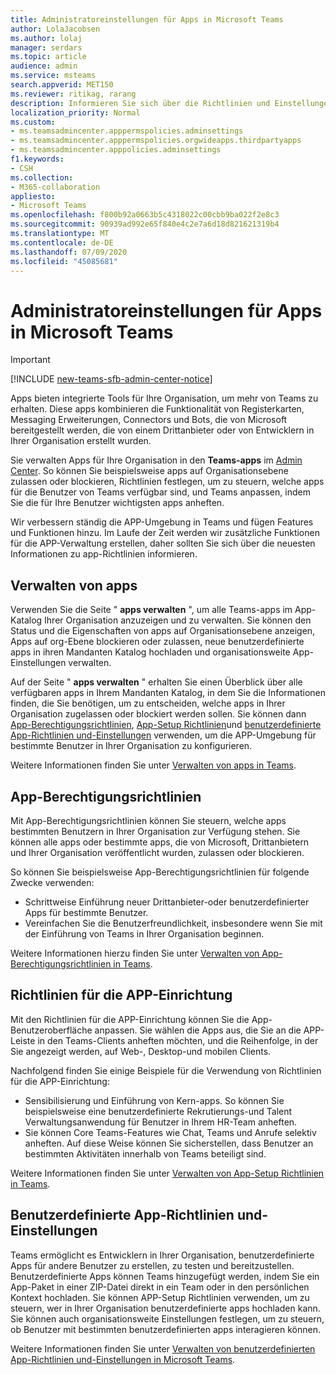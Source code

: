```yaml
---
title: Administratoreinstellungen für Apps in Microsoft Teams
author: LolaJacobsen
ms.author: lolaj
manager: serdars
ms.topic: article
audience: admin
ms.service: msteams
search.appverid: MET150
ms.reviewer: ritikag, rarang
description: Informieren Sie sich über die Richtlinien und Einstellungen, die Sie zum Verwalten von Apps für Ihre Organisation in Microsoft Teams verwenden können.
localization_priority: Normal
ms.custom:
- ms.teamsadmincenter.apppermspolicies.adminsettings
- ms.teamsadmincenter.apppermspolicies.orgwideapps.thirdpartyapps
- ms.teamsadmincenter.apppolicies.adminsettings
f1.keywords:
- CSH
ms.collection:
- M365-collaboration
appliesto:
- Microsoft Teams
ms.openlocfilehash: f800b92a0663b5c4318022c00cbb9ba022f2e8c3
ms.sourcegitcommit: 90939ad992e65f840e4c2e7a6d18d821621319b4
ms.translationtype: MT
ms.contentlocale: de-DE
ms.lasthandoff: 07/09/2020
ms.locfileid: "45085681"
---
```

<a name="admin-settings-for-apps-in-microsoft-teams"></a>Administratoreinstellungen für Apps in Microsoft Teams
==========================================
> [!IMPORTANT]
> [!INCLUDE [new-teams-sfb-admin-center-notice](includes/new-teams-sfb-admin-center-notice.md)]

Apps bieten integrierte Tools für Ihre Organisation, um mehr von Teams zu erhalten. Diese apps kombinieren die Funktionalität von Registerkarten, Messaging Erweiterungen, Connectors und Bots, die von Microsoft bereitgestellt werden, die von einem Drittanbieter oder von Entwicklern in Ihrer Organisation erstellt wurden.

Sie verwalten Apps für Ihre Organisation in den **Teams-apps** im [Admin Center](https://admin.teams.microsoft.com/). So können Sie beispielsweise apps auf Organisationsebene zulassen oder blockieren, Richtlinien festlegen, um zu steuern, welche apps für die Benutzer von Teams verfügbar sind, und Teams anpassen, indem Sie die für Ihre Benutzer wichtigsten apps anheften.

Wir verbessern ständig die APP-Umgebung in Teams und fügen Features und Funktionen hinzu. Im Laufe der Zeit werden wir zusätzliche Funktionen für die APP-Verwaltung erstellen, daher sollten Sie sich über die neuesten Informationen zu app-Richtlinien informieren.

## <a name="manage-apps"></a>Verwalten von apps

Verwenden Sie die Seite " **apps verwalten** ", um alle Teams-apps im App-Katalog Ihrer Organisation anzuzeigen und zu verwalten. Sie können den Status und die Eigenschaften von apps auf Organisationsebene anzeigen, Apps auf org-Ebene blockieren oder zulassen, neue benutzerdefinierte apps in ihren Mandanten Katalog hochladen und organisationsweite App-Einstellungen verwalten.

Auf der Seite " **apps verwalten** " erhalten Sie einen Überblick über alle verfügbaren apps in Ihrem Mandanten Katalog, in dem Sie die Informationen finden, die Sie benötigen, um zu entscheiden, welche apps in Ihrer Organisation zugelassen oder blockiert werden sollen. Sie können dann [App-Berechtigungsrichtlinien](#app-permission-policies), [App-Setup Richtlinien](#app-setup-policies)und [benutzerdefinierte App-Richtlinien und-Einstellungen](#custom-app-policies-and-settings) verwenden, um die APP-Umgebung für bestimmte Benutzer in Ihrer Organisation zu konfigurieren.

Weitere Informationen finden Sie unter [Verwalten von apps in Teams](manage-apps.md).

## <a name="app-permission-policies"></a>App-Berechtigungsrichtlinien

Mit App-Berechtigungsrichtlinien können Sie steuern, welche apps bestimmten Benutzern in Ihrer Organisation zur Verfügung stehen. Sie können alle apps oder bestimmte apps, die von Microsoft, Drittanbietern und Ihrer Organisation veröffentlicht wurden, zulassen oder blockieren.

So können Sie beispielsweise App-Berechtigungsrichtlinien für folgende Zwecke verwenden:

- Schrittweise Einführung neuer Drittanbieter-oder benutzerdefinierter Apps für bestimmte Benutzer.
- Vereinfachen Sie die Benutzerfreundlichkeit, insbesondere wenn Sie mit der Einführung von Teams in Ihrer Organisation beginnen.

Weitere Informationen hierzu finden Sie unter [Verwalten von App-Berechtigungsrichtlinien in Teams](teams-app-permission-policies.md).

## <a name="app-setup-policies"></a>Richtlinien für die APP-Einrichtung

Mit den Richtlinien für die APP-Einrichtung können Sie die App-Benutzeroberfläche anpassen. Sie wählen die Apps aus, die Sie an die APP-Leiste in den Teams-Clients anheften möchten, und die Reihenfolge, in der Sie angezeigt werden, auf Web-, Desktop-und mobilen Clients.

Nachfolgend finden Sie einige Beispiele für die Verwendung von Richtlinien für die APP-Einrichtung:

- Sensibilisierung und Einführung von Kern-apps. So können Sie beispielsweise eine benutzerdefinierte Rekrutierungs-und Talent Verwaltungsanwendung für Benutzer in Ihrem HR-Team anheften.
- Sie können Core Teams-Features wie Chat, Teams und Anrufe selektiv anheften. Auf diese Weise können Sie sicherstellen, dass Benutzer an bestimmten Aktivitäten innerhalb von Teams beteiligt sind.

Weitere Informationen finden Sie unter [Verwalten von App-Setup Richtlinien in Teams](teams-app-setup-policies.md).

## <a name="custom-app-policies-and-settings"></a>Benutzerdefinierte App-Richtlinien und-Einstellungen

Teams ermöglicht es Entwicklern in Ihrer Organisation, benutzerdefinierte Apps für andere Benutzer zu erstellen, zu testen und bereitzustellen. Benutzerdefinierte Apps können Teams hinzugefügt werden, indem Sie ein App-Paket in einer ZIP-Datei direkt in ein Team oder in den persönlichen Kontext hochladen. Sie können APP-Setup Richtlinien verwenden, um zu steuern, wer in Ihrer Organisation benutzerdefinierte apps hochladen kann. Sie können auch organisationsweite Einstellungen festlegen, um zu steuern, ob Benutzer mit bestimmten benutzerdefinierten apps interagieren können.

Weitere Informationen finden Sie unter [Verwalten von benutzerdefinierten App-Richtlinien und-Einstellungen in Microsoft Teams](teams-custom-app-policies-and-settings.md).
